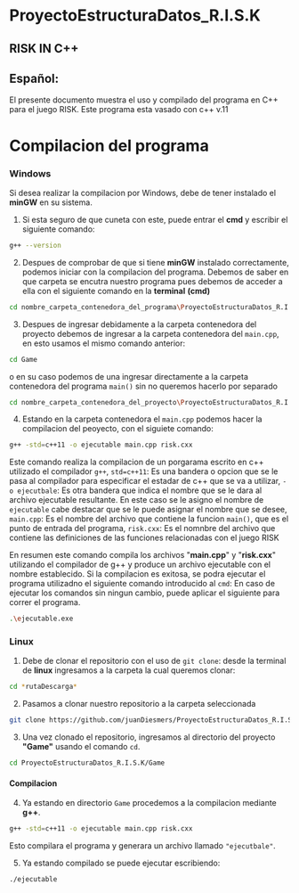 # ProyectoEstructuraDatos_R.I.S.K

## RISK IN C++

## Español:

El presente documento muestra el uso y compilado del programa en C++ para el juego RISK.
Este programa esta vasado con c++ v.11

# Compilacion del programa
### Windows
Si desea realizar la compilacion por Windows, debe de tener instalado el **minGW** en su sistema.
1.  Si esta seguro de que cuneta con este, puede entrar el **cmd** y escribir el siguiente comando:
```sh
g++ --version
```
2.   Despues de comprobar de que si tiene **minGW** instalado correctamente, podemos iniciar con la compilacion del programa.
Debemos de saber en que carpeta se encutra nuestro programa pues debemos de acceder a ella  con el siguiente comando en la **terminal** **(cmd)**
```sh
cd nombre_carpeta_contenedora_del_programa\ProyectoEstructuraDatos_R.I.S.K
```
3. Despues de ingresar debidamente a la carpeta contenedora del proyecto debemos de ingresar a la carpeta contenedora del `main.cpp`, en esto usamos el mismo comando anterior:
```sh
cd Game
```
o en su caso podemos de una ingresar directamente a la carpeta contenedora del programa `main()` sin no queremos hacerlo por separado
```sh
cd nombre_carpeta_contenedora_del_proyecto\ProyectoEstructuraDatos_R.I.S.K\Game
```

4. Estando en la carpeta contenedora el `main.cpp` podemos hacer la compilacion del peoyecto, con el siguiete comando:
```sh
g++ -std=c++11 -o ejecutable main.cpp risk.cxx
```
Este comando realiza la compilacion de un porgarama escrito en c++ utilizado el compilador `g++`, `std=c++11`: Es una bandera o opcion que se le pasa al compilador para especificar el estadar de c++ que se va a utilizar, `-o ejecutbale`: Es otra bandera que indica el nombre que se le dara al archivo ejecutable resultante. En este caso se le asigno el nombre de `ejecutable` cabe destacar que se le puede asignar el nombre que se desee, `main.cpp`: Es el nombre del archivo que contiene la funcion `main()`, que es el punto de entrada del programa, `risk.cxx`: Es el nomnbre del archivo que contiene las definiciones de las funciones relacionadas con el juego RISK

En resumen este comando compila los archivos "**main.cpp**" y "**risk.cxx**" utilizando el compilador de g++ y produce un archivo ejecutable con el nombre establecido. Si la compilacion es exitosa, se podra ejecutar el programa utilizadno el siguiente comando introducido al `cmd`:
En caso de ejecutar los comandos sin ningun cambio, puede aplicar el siguiente para correr el programa.
```sh
.\ejecutable.exe
```
### Linux
1. Debe de clonar el repositorio con el uso de `git clone`:
desde la terminal de **linux** ingresamos a la carpeta la cual queremos clonar:
```sh
cd *rutaDescarga*
```
2. Pasamos a clonar nuestro repositorio a la carpeta seleccionada
```sh
git clone https://github.com/juanDiesmers/ProyectoEstructuraDatos_R.I.S.K.git
```
3. Una vez clonado el repositorio, ingresamos al directorio del proyecto **"Game"** usando el comando `cd`.
```sh
cd ProyectoEstructuraDatos_R.I.S.K/Game
```
#### Compilacion 

4. Ya estando en directorio `Game` procedemos a la compilacion mediante **g++**.
```sh
g++ -std=c++11 -o ejecutable main.cpp risk.cxx
```
Esto compilara el programa y generara un archivo llamado `"ejecutbale"`.

5. Ya estando compilado se puede ejecutar escribiendo:
```sh
./ejecutable
```